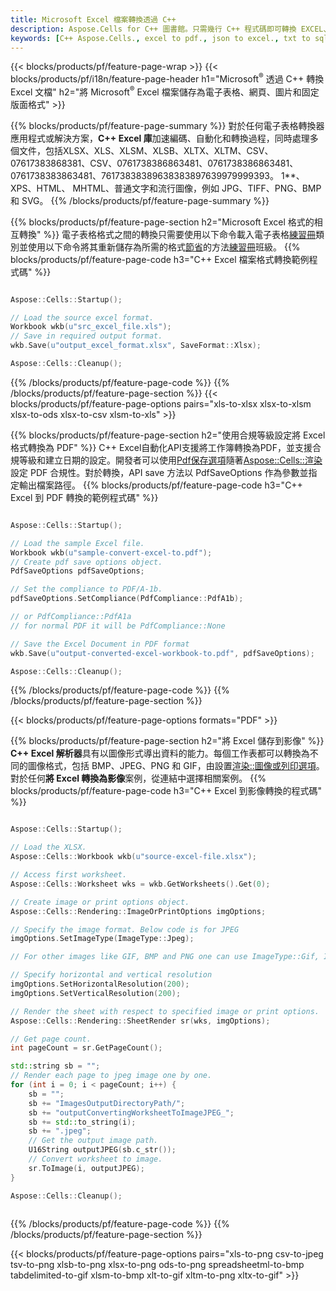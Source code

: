 ```yaml
---
title: Microsoft Excel 檔案轉換透過 C++
description: Aspose.Cells for C++ 圖書館。只需幾行 C++ 程式碼即可轉換 EXCEL、JSON、PDF、XML、HTML、TXT、TSV、CSV、SQL、JPG、07683481、CSV、SQL、JPG、0768381、CSV、SQL138176。
keywords: [C++ Aspose.Cells., excel to pdf., json to excel., txt to sql., csv to json., json to pdf., xml to excel and Convert files between various formats in C++]
---
```

{{< blocks/products/pf/feature-page-wrap >}}
{{< blocks/products/pf/i18n/feature-page-header h1="Microsoft<sup>&reg;</sup> 透過 C++ 轉換 Excel 文檔" h2="將 Microsoft<sup>&reg;</sup> Excel 檔案儲存為電子表格、網頁、圖片和固定版面格式" >}}

{{% blocks/products/pf/feature-page-summary %}}
對於任何電子表格轉換器應用程式或解決方案，**C++ Excel 庫**加速編碼、自動化和轉換過程，同時處理多個文件，包括XLSX、XLS、XLSM、XLSB、XLTX、XLTM、CSV、07617383868381、CSV、0761738386863481、0761738386863481、0761738383863481、76173838389638383897639979999393。 1**、XPS、HTML、 MHTML、普通文字和流行圖像，例如 JPG、TIFF、PNG、BMP 和 SVG。
{{% /blocks/products/pf/feature-page-summary %}}

{{% blocks/products/pf/feature-page-section h2="Microsoft Excel 格式的相互轉換" %}}
電子表格格式之間的轉換只需要使用以下命令載入電子表格[練習冊](https://reference.aspose.com/cells/cpp/aspose.cells/workbook/)類別並使用以下命令將其重新儲存為所需的格式[節省](https://reference.aspose.com/cells/cpp/aspose.cells/workbook/save/)的方法[練習冊](https://reference.aspose.com/cells/cpp/aspose.cells/workbook/)班級。
{{% blocks/products/pf/feature-page-code h3="C++ Excel 檔案格式轉換範例程式碼" %}}

```cpp

Aspose::Cells::Startup();

// Load the source excel format.
Workbook wkb(u"src_excel_file.xls");
// Save in required output format.
wkb.Save(u"output_excel_format.xlsx", SaveFormat::Xlsx);

Aspose::Cells::Cleanup();

```
{{% /blocks/products/pf/feature-page-code %}}
{{% /blocks/products/pf/feature-page-section %}}
{{< blocks/products/pf/feature-page-options pairs="xls-to-xlsx xlsx-to-xlsm xlsx-to-ods xlsx-to-csv xlsm-to-xls" >}}


{{% blocks/products/pf/feature-page-section h2="使用合規等級設定將 Excel 格式轉換為 PDF" %}}
C++ Excel自動化API支援將工作簿轉換為PDF，並支援合規等級和建立日期的設定。開發者可以使用[Pdf保存選項](https://reference.aspose.com/cells/cpp/aspose.cells/pdfsaveoptions/)隨著[Aspose::Cells::渲染](https://reference.aspose.com/cells/cpp/aspose.cells.rendering/)設定 PDF 合規性。對於轉換，API save 方法以 PdfSaveOptions 作為參數並指定輸出檔案路徑。
{{% blocks/products/pf/feature-page-code h3="C++ Excel 到 PDF 轉換的範例程式碼" %}}

```cpp

Aspose::Cells::Startup();

// Load the sample Excel file.
Workbook wkb(u"sample-convert-excel-to.pdf");
// Create pdf save options object.
PdfSaveOptions pdfSaveOptions;

// Set the compliance to PDF/A-1b.
pdfSaveOptions.SetCompliance(PdfCompliance::PdfA1b);

// or PdfCompliance::PdfA1a
// for normal PDF it will be PdfCompliance::None

// Save the Excel Document in PDF format
wkb.Save(u"output-converted-excel-workbook-to.pdf", pdfSaveOptions);

Aspose::Cells::Cleanup();

```
{{% /blocks/products/pf/feature-page-code %}}
{{% /blocks/products/pf/feature-page-section %}}

{{< blocks/products/pf/feature-page-options formats="PDF" >}}

{{% blocks/products/pf/feature-page-section h2="將 Excel 儲存到影像" %}}
**C++ Excel 解析器**具有以圖像形式導出資料的能力。每個工作表都可以轉換為不同的圖像格式，包括 BMP、JPEG、PNG 和 GIF，由設置[渲染::圖像或列印選項](https://reference.aspose.com/cells/cpp/aspose.cells.rendering/imageorprintoptions/)。對於任何**將 Excel 轉換為影像**案例，從連結中選擇相關案例。
{{% blocks/products/pf/feature-page-code h3="C++ Excel 到影像轉換的程式碼" %}}

```cpp

Aspose::Cells::Startup();

// Load the XLSX.
Aspose::Cells::Workbook wkb(u"source-excel-file.xlsx");

// Access first worksheet.
Aspose::Cells::Worksheet wks = wkb.GetWorksheets().Get(0);

// Create image or print options object.
Aspose::Cells::Rendering::ImageOrPrintOptions imgOptions;

// Specify the image format. Below code is for JPEG
imgOptions.SetImageType(ImageType::Jpeg);

// For other images like GIF, BMP and PNG one can use ImageType::Gif, ImageType::Bmp and ImageType::Png respectively 

// Specify horizontal and vertical resolution
imgOptions.SetHorizontalResolution(200);
imgOptions.SetVerticalResolution(200);

// Render the sheet with respect to specified image or print options.
Aspose::Cells::Rendering::SheetRender sr(wks, imgOptions);

// Get page count.
int pageCount = sr.GetPageCount();

std::string sb = "";
// Render each page to jpeg image one by one.
for (int i = 0; i < pageCount; i++) {
	sb = ""; 
	sb += "ImagesOutputDirectoryPath/";
	sb += "outputConvertingWorksheetToImageJPEG_";
	sb += std::to_string(i);
	sb += ".jpeg";
	// Get the output image path.
	U16String outputJPEG(sb.c_str());
	// Convert worksheet to image.
	sr.ToImage(i, outputJPEG);
}

Aspose::Cells::Cleanup();
	
```
{{% /blocks/products/pf/feature-page-code %}}
{{% /blocks/products/pf/feature-page-section %}}

{{< blocks/products/pf/feature-page-options pairs="xls-to-png csv-to-jpeg tsv-to-png xlsb-to-png xlsx-to-png ods-to-png spreadsheetml-to-bmp tabdelimited-to-gif xlsm-to-bmp xlt-to-gif xltm-to-png xltx-to-gif" >}}
